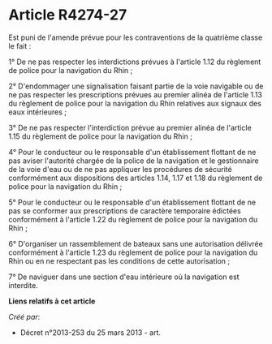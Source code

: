# Article R4274-27

Est puni de l'amende prévue pour les contraventions de la quatrième classe le fait :

1° De ne pas respecter les interdictions prévues à l'article 1.12 du règlement de police pour la navigation du Rhin ;

2° D'endommager une signalisation faisant partie de la voie navigable ou de ne pas respecter les prescriptions prévues au
premier alinéa de l'article 1.13 du règlement de police pour la navigation du Rhin relatives aux signaux des eaux
intérieures ;

3° De ne pas respecter l'interdiction prévue au premier alinéa de l'article 1.15 du règlement de police pour la navigation du
Rhin ;

4° Pour le conducteur ou le responsable d'un établissement flottant de ne pas aviser l'autorité chargée de la police de la
navigation et le gestionnaire de la voie d'eau ou de ne pas appliquer les procédures de sécurité conformément aux
dispositions des articles 1.14, 1.17 et 1.18 du règlement de police pour la navigation du Rhin ;

5° Pour le conducteur ou le responsable d'un établissement flottant de ne pas se conformer aux prescriptions de caractère
temporaire édictées conformément à l'article 1.22 du règlement de police pour la navigation du Rhin ;

6° D'organiser un rassemblement de bateaux sans une autorisation délivrée conformément à l'article 1.23 du règlement de
police pour la navigation du Rhin ou en ne respectant pas les conditions de cette autorisation ;

7° De naviguer dans une section d'eau intérieure où la navigation est interdite.

**Liens relatifs à cet article**

_Créé par_:

  - Décret n°2013-253 du 25 mars 2013 - art.
